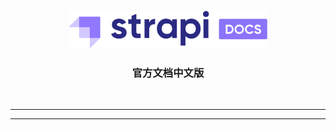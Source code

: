 <p align="center">
  <a href="https://strapi.io">
    <img src="./images/logo.png" width="318px" alt="Strapi logo" />
  </a>
</p>
<h3 align="center">官方文档中文版</h3>
<p align="center"></p>
<br />

---

---
